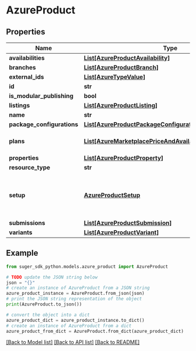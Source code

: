 # AzureProduct


## Properties

Name | Type | Description | Notes
------------ | ------------- | ------------- | -------------
**availabilities** | [**List[AzureProductAvailability]**](AzureProductAvailability.md) |  | [optional] 
**branches** | [**List[AzureProductBranch]**](AzureProductBranch.md) |  | [optional] 
**external_ids** | [**List[AzureTypeValue]**](AzureTypeValue.md) |  | [optional] 
**id** | **str** |  | [optional] 
**is_modular_publishing** | **bool** |  | [optional] 
**listings** | [**List[AzureProductListing]**](AzureProductListing.md) |  | [optional] 
**name** | **str** |  | [optional] 
**package_configurations** | [**List[AzureProductPackageConfiguration]**](AzureProductPackageConfiguration.md) |  | [optional] 
**plans** | [**List[AzureMarketplacePriceAndAvailabilityPrivateOfferPlan]**](AzureMarketplacePriceAndAvailabilityPrivateOfferPlan.md) | All plans under this product | [optional] 
**properties** | [**List[AzureProductProperty]**](AzureProductProperty.md) |  | [optional] 
**resource_type** | **str** |  | [optional] 
**setup** | [**AzureProductSetup**](AzureProductSetup.md) | Not original fields. They are populated by other API calls | [optional] 
**submissions** | [**List[AzureProductSubmission]**](AzureProductSubmission.md) |  | [optional] 
**variants** | [**List[AzureProductVariant]**](AzureProductVariant.md) |  | [optional] 

## Example

```python
from suger_sdk_python.models.azure_product import AzureProduct

# TODO update the JSON string below
json = "{}"
# create an instance of AzureProduct from a JSON string
azure_product_instance = AzureProduct.from_json(json)
# print the JSON string representation of the object
print(AzureProduct.to_json())

# convert the object into a dict
azure_product_dict = azure_product_instance.to_dict()
# create an instance of AzureProduct from a dict
azure_product_from_dict = AzureProduct.from_dict(azure_product_dict)
```
[[Back to Model list]](../README.md#documentation-for-models) [[Back to API list]](../README.md#documentation-for-api-endpoints) [[Back to README]](../README.md)


